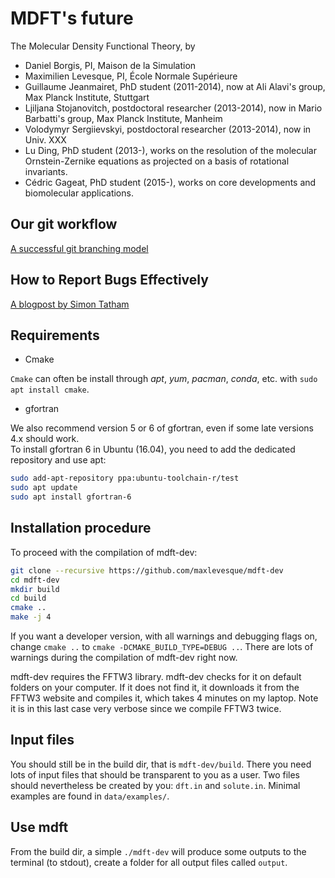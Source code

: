# MDFT's future

The Molecular Density Functional Theory, by

- Daniel Borgis, PI, Maison de la Simulation  
- Maximilien Levesque, PI, École Normale Supérieure
- Guillaume Jeanmairet, PhD student (2011-2014), now at Ali Alavi's group, Max Planck Institute, Stuttgart
- Ljiljana Stojanovitch, postdoctoral researcher (2013-2014), now in Mario Barbatti's group, Max Planck Institute, Manheim
- Volodymyr Sergiievskyi, postdoctoral researcher (2013-2014), now in Univ. XXX
- Lu Ding, PhD student (2013-), works on the resolution of the molecular Ornstein-Zernike equations as projected on a basis of rotational invariants.
- Cédric Gageat, PhD student (2015-), works on core developments and biomolecular applications.

## Our git workflow

[A successful git branching model](http://nvie.com/posts/a-successful-git-branching-model/)

## How to Report Bugs Effectively

[A blogpost by Simon Tatham](http://www.chiark.greenend.org.uk/~sgtatham/bugs.html)

## Requirements

- Cmake

`Cmake` can often be install through *apt*, *yum*, *pacman*, *conda*, etc.  with `sudo apt install cmake`.

- gfortran

We also recommend version 5 or 6 of gfortran, even if some late versions 4.x should work.  
To install gfortran 6 in Ubuntu (16.04), you need to add the dedicated repository and use apt:  
```sh
sudo add-apt-repository ppa:ubuntu-toolchain-r/test
sudo apt update
sudo apt install gfortran-6
```

## Installation procedure

To proceed with the compilation of mdft-dev:

```sh
git clone --recursive https://github.com/maxlevesque/mdft-dev
cd mdft-dev
mkdir build
cd build
cmake ..
make -j 4
```

If you want a developer version, with all warnings and debugging flags on, change `cmake ..` to `cmake -DCMAKE_BUILD_TYPE=DEBUG ..`.  There are lots of warnings during the compilation of mdft-dev right now.

mdft-dev requires the FFTW3 library. mdft-dev checks for it on default folders on your computer. If it does not find it, it
downloads it from the FFTW3 website and compiles it, which takes 4 minutes on my laptop. Note it is in this last case very verbose since we compile FFTW3 twice.

## Input files

You should still be in the build dir, that is `mdft-dev/build`. There you need lots of input files that should be transparent to you as a user. Two files should nevertheless be created by you: `dft.in` and `solute.in`. Minimal examples are found in  `data/examples/`.  

## Use mdft

From the build dir, a simple `./mdft-dev` will produce some outputs to the terminal (to stdout), create a folder for all output files called `output`.
